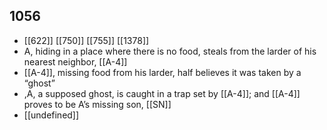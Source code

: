 ## 1056
- [[622]] [[750]] [[755]] [[1378]] 
- A, hiding in a place where there is no food, steals from the larder of his nearest neighbor, [[A-4]]
- [[A-4]], missing food from his larder, half believes it was taken by a “ghost”
- ,A, a supposed ghost, is caught in a trap set by [[A-4]]; and [[A-4]] proves to be A’s missing son, [[SN]]
- [[undefined]] 

